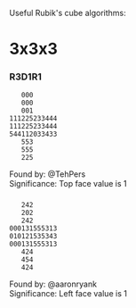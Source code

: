 Useful Rubik's cube algorithms:

# 3x3x3

### R3D1R1

       000
       000
       001
    111225233444
    111225233444
    544112033433
       553
       555
       225

Found by: @TehPers  
Significance: Top face value is 1

### 

       242
       202
       242
    000131555313
    010121535343
    000131555313
       424
       454
       424

Found by: @aaronryank  
Significance: Left face value is 1

